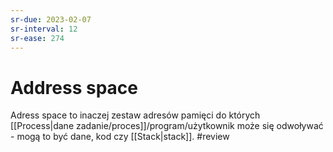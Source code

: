```yaml
---
sr-due: 2023-02-07
sr-interval: 12
sr-ease: 274
---
```


# Address space

Adress space to inaczej zestaw adresów pamięci do których [[Process|dane zadanie/proces]]/program/użytkownik może się odwoływać - mogą to być dane, kod czy [[Stack|stack]].
#review
